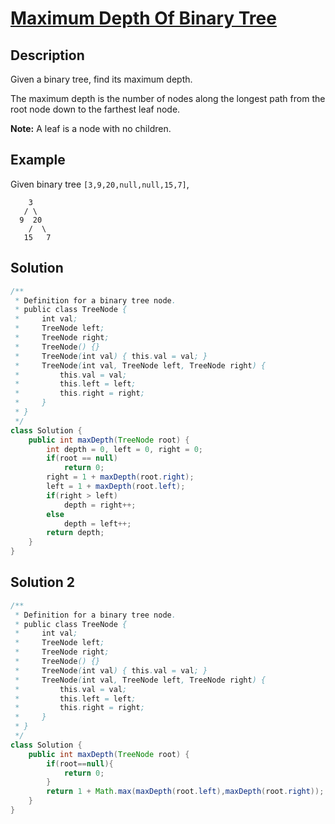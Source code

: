 # [Maximum Depth Of Binary Tree](https://leetcode.com/problems/maximum-depth-of-binary-tree/)

## Description

Given a binary tree, find its maximum depth.

The maximum depth is the number of nodes along the longest path from the root node down to the farthest leaf node.

**Note:** A leaf is a node with no children.

## Example

Given binary tree `[3,9,20,null,null,15,7]`,

```
    3
   / \
  9  20
    /  \
   15   7
```

## Solution



```java
/**
 * Definition for a binary tree node.
 * public class TreeNode {
 *     int val;
 *     TreeNode left;
 *     TreeNode right;
 *     TreeNode() {}
 *     TreeNode(int val) { this.val = val; }
 *     TreeNode(int val, TreeNode left, TreeNode right) {
 *         this.val = val;
 *         this.left = left;
 *         this.right = right;
 *     }
 * }
 */
class Solution {
    public int maxDepth(TreeNode root) {
        int depth = 0, left = 0, right = 0;
        if(root == null)
            return 0;
        right = 1 + maxDepth(root.right);
        left = 1 + maxDepth(root.left);
        if(right > left)
            depth = right++;
        else
            depth = left++;
        return depth;        
    }
}
```

## Solution 2

```java
/**
 * Definition for a binary tree node.
 * public class TreeNode {
 *     int val;
 *     TreeNode left;
 *     TreeNode right;
 *     TreeNode() {}
 *     TreeNode(int val) { this.val = val; }
 *     TreeNode(int val, TreeNode left, TreeNode right) {
 *         this.val = val;
 *         this.left = left;
 *         this.right = right;
 *     }
 * }
 */
class Solution {
    public int maxDepth(TreeNode root) {
        if(root==null){
            return 0;
        }
        return 1 + Math.max(maxDepth(root.left),maxDepth(root.right));    
    }
}
```

